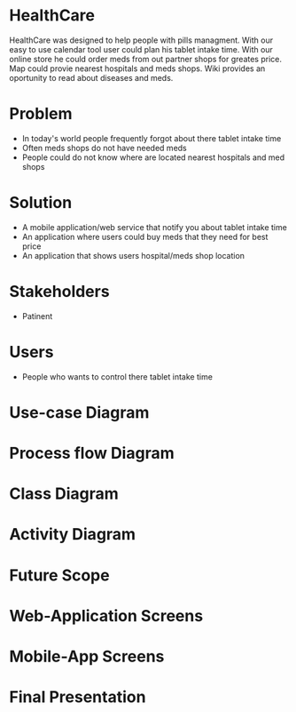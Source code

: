 # HealthCare
HealthCare was designed to help people with pills managment. With our easy to use calendar tool user could plan his tablet intake time. With our online store he could order meds from out partner shops for greates price. Map could provie nearest hospitals and meds shops. Wiki provides an oportunity to read about diseases and meds.
# Problem
+ In today's world people frequently forgot about there tablet intake time
+ Often meds shops do not have needed meds
+ People could do not know where are located nearest hospitals and med shops

# Solution
+ A mobile application/web service that notify you about tablet intake time
+ An application where users could buy meds that they need for best price
+ An application that shows users hospital/meds shop location

# Stakeholders
+ Patinent

# Users
+ People who wants to control there tablet intake time

# Use-case Diagram

# Process flow Diagram

# Class Diagram

# Activity Diagram

# Future Scope

# Web-Application Screens

# Mobile-App Screens

# Final Presentation

